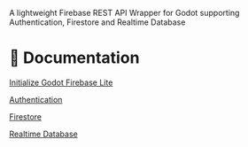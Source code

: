 A lightweight Firebase REST API Wrapper for Godot supporting Authentication, Firestore and Realtime Database

# 📖 Documentation
[Initialize Godot Firebase Lite](https://github.com/LeoClose/godot-firebase-lite/new/main/addons/godot_firebase_lite)

[Authentication](https://github.com/LeoClose/godot-firebase-lite/blob/main/addons/godot_firebase_lite/Authentication/Authentication.md)

[Firestore](https://github.com/LeoClose/godot-firebase-lite/blob/main/addons/godot_firebase_lite/Firestore/Firestore.md)

[Realtime Database](https://github.com/LeoClose/godot-firebase-lite/blob/main/addons/godot_firebase_lite/Realtime%20Database/RealtimeDatabase.md)
